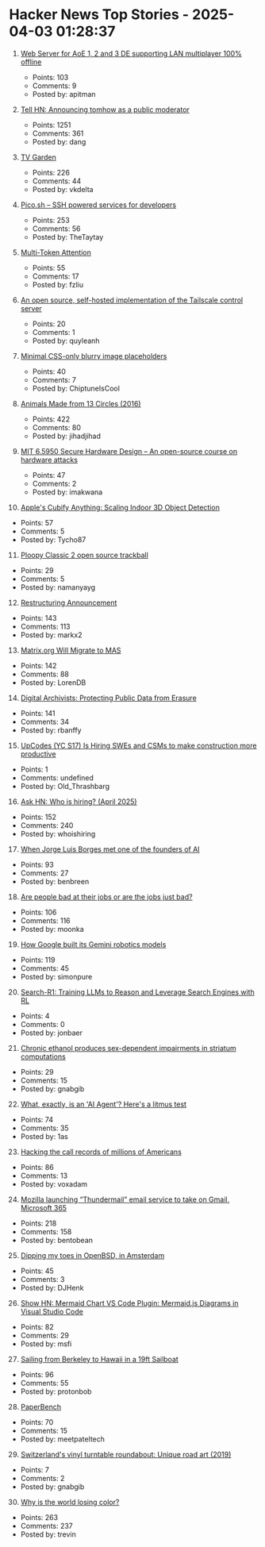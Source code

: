 # Hacker News Top Stories - 2025-04-03 01:28:37

1. [Web Server for AoE 1, 2 and 3 DE supporting LAN multiplayer 100% offline](https://github.com/luskaner/ageLANServer)
   - Points: 103
   - Comments: 9
   - Posted by: apitman

2. [Tell HN: Announcing tomhow as a public moderator](undefined)
   - Points: 1251
   - Comments: 361
   - Posted by: dang

3. [TV Garden](https://tv.garden/)
   - Points: 226
   - Comments: 44
   - Posted by: vkdelta

4. [Pico.sh – SSH powered services for developers](https://pico.sh/)
   - Points: 253
   - Comments: 56
   - Posted by: TheTaytay

5. [Multi-Token Attention](https://arxiv.org/abs/2504.00927)
   - Points: 55
   - Comments: 17
   - Posted by: fzliu

6. [An open source, self-hosted implementation of the Tailscale control server](https://github.com/juanfont/headscale)
   - Points: 20
   - Comments: 1
   - Posted by: quyleanh

7. [Minimal CSS-only blurry image placeholders](https://leanrada.com/notes/css-only-lqip/)
   - Points: 40
   - Comments: 7
   - Posted by: ChiptuneIsCool

8. [Animals Made from 13 Circles (2016)](https://www.dorithegiant.com/2016/05/13-animals-made-from-13-circles.html)
   - Points: 422
   - Comments: 80
   - Posted by: jihadjihad

9. [MIT 6.5950 Secure Hardware Design – An open-source course on hardware attacks](https://shd.mit.edu/home/)
   - Points: 47
   - Comments: 2
   - Posted by: imakwana

10. [Apple's Cubify Anything: Scaling Indoor 3D Object Detection](https://github.com/apple/ml-cubifyanything)
   - Points: 57
   - Comments: 5
   - Posted by: Tycho87

11. [Ploopy Classic 2 open source trackball](https://blog.ploopy.co/the-classic-2-is-here-186)
   - Points: 29
   - Comments: 5
   - Posted by: namanyayg

12. [Restructuring Announcement](https://automattic.com/2025/04/02/restructuring-announcement/)
   - Points: 143
   - Comments: 113
   - Posted by: markx2

13. [Matrix.org Will Migrate to MAS](https://matrix.org/blog/2025/04/matrix-auth-service/)
   - Points: 142
   - Comments: 88
   - Posted by: LorenDB

14. [Digital Archivists: Protecting Public Data from Erasure](https://spectrum.ieee.org/digital-archive)
   - Points: 141
   - Comments: 34
   - Posted by: rbanffy

15. [UpCodes (YC S17) Is Hiring SWEs and CSMs to make construction more productive](https://up.codes/careers?utm_source=HN)
   - Points: 1
   - Comments: undefined
   - Posted by: Old_Thrashbarg

16. [Ask HN: Who is hiring? (April 2025)](undefined)
   - Points: 152
   - Comments: 240
   - Posted by: whoishiring

17. [When Jorge Luis Borges met one of the founders of AI](https://resobscura.substack.com/p/when-jorge-luis-borges-met-one-of)
   - Points: 93
   - Comments: 27
   - Posted by: benbreen

18. [Are people bad at their jobs or are the jobs just bad?](https://annehelen.substack.com/p/are-people-bad-at-their-jobsor-are)
   - Points: 106
   - Comments: 116
   - Posted by: moonka

19. [How Google built its Gemini robotics models](https://blog.google/products/gemini/how-we-built-gemini-robotics/)
   - Points: 119
   - Comments: 45
   - Posted by: simonpure

20. [Search-R1: Training LLMs to Reason and Leverage Search Engines with RL](https://arxiv.org/abs/2503.09516)
   - Points: 4
   - Comments: 0
   - Posted by: jonbaer

21. [Chronic ethanol produces sex-dependent impairments in striatum computations](https://www.science.org/doi/10.1126/sciadv.adt0200)
   - Points: 29
   - Comments: 15
   - Posted by: gnabgib

22. [What, exactly, is an 'AI Agent'? Here's a litmus test](https://www.tines.com/blog/a-litmus-test-for-ai-agents/)
   - Points: 74
   - Comments: 35
   - Posted by: 1as

23. [Hacking the call records of millions of Americans](https://evanconnelly.github.io/post/hacking-call-records/)
   - Points: 86
   - Comments: 13
   - Posted by: voxadam

24. [Mozilla launching “Thundermail” email service to take on Gmail, Microsoft 365](https://www.techradar.com/pro/mozilla-launching-thundermail-email-service-to-take-on-gmail-microsoft-365)
   - Points: 218
   - Comments: 158
   - Posted by: bentobean

25. [Dipping my toes in OpenBSD, in Amsterdam](https://ewintr.nl/posts/2025/dipping-my-toes-in-openbsd-in-amsterdam/)
   - Points: 45
   - Comments: 3
   - Posted by: DJHenk

26. [Show HN: Mermaid Chart VS Code Plugin: Mermaid.js Diagrams in Visual Studio Code](https://docs.mermaidchart.com/blog/posts/mermaid-chart-vs-code-plugin-create-and-edit-mermaid-js-diagrams-in-visual-studio-code)
   - Points: 82
   - Comments: 29
   - Posted by: msfi

27. [Sailing from Berkeley to Hawaii in a 19ft Sailboat](https://potter-yachters.org/stories/teplow_to_hawaii.htm)
   - Points: 96
   - Comments: 55
   - Posted by: protonbob

28. [PaperBench](https://openai.com/index/paperbench)
   - Points: 70
   - Comments: 15
   - Posted by: meetpateltech

29. [Switzerland's vinyl turntable roundabout: Unique road art (2019)](https://www.newlyswissed.com/turntable-roundabout-in-switzerland/)
   - Points: 7
   - Comments: 2
   - Posted by: gnabgib

30. [Why is the world losing color?](https://www.culture-critic.com/p/why-is-the-world-losing-color)
   - Points: 263
   - Comments: 237
   - Posted by: trevin

